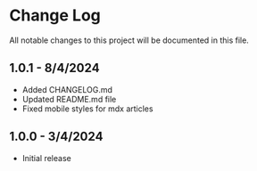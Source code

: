 # Change Log
All notable changes to this project will be documented in this file.

## 1.0.1 - 8/4/2024
* Added CHANGELOG.md
* Updated README.md file
* Fixed mobile styles for mdx articles 

## 1.0.0 - 3/4/2024
* Initial release 
